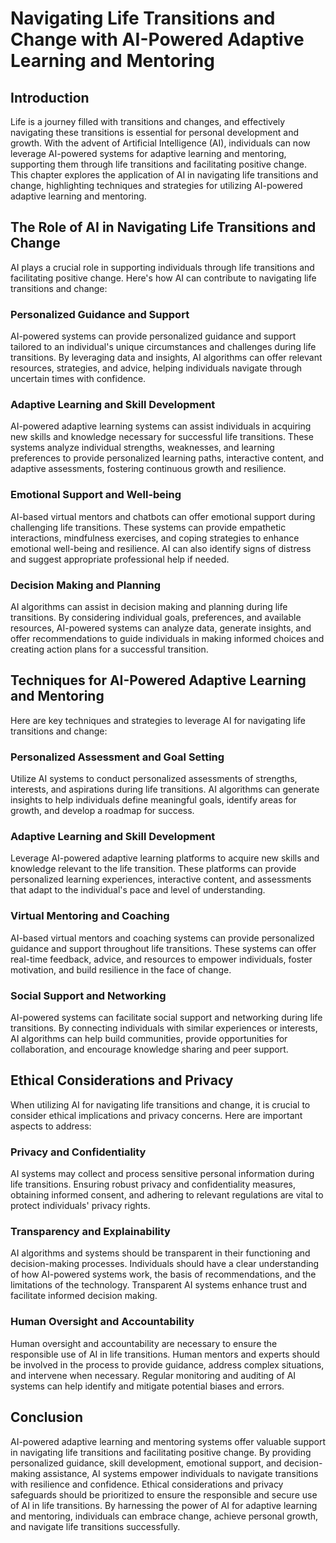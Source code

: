 # Navigating Life Transitions and Change with AI-Powered Adaptive Learning and Mentoring

## Introduction

Life is a journey filled with transitions and changes, and effectively navigating these transitions is essential for personal development and growth. With the advent of Artificial Intelligence (AI), individuals can now leverage AI-powered systems for adaptive learning and mentoring, supporting them through life transitions and facilitating positive change. This chapter explores the application of AI in navigating life transitions and change, highlighting techniques and strategies for utilizing AI-powered adaptive learning and mentoring.

## The Role of AI in Navigating Life Transitions and Change

AI plays a crucial role in supporting individuals through life transitions and facilitating positive change. Here's how AI can contribute to navigating life transitions and change:

### Personalized Guidance and Support

AI-powered systems can provide personalized guidance and support tailored to an individual's unique circumstances and challenges during life transitions. By leveraging data and insights, AI algorithms can offer relevant resources, strategies, and advice, helping individuals navigate through uncertain times with confidence.

### Adaptive Learning and Skill Development

AI-powered adaptive learning systems can assist individuals in acquiring new skills and knowledge necessary for successful life transitions. These systems analyze individual strengths, weaknesses, and learning preferences to provide personalized learning paths, interactive content, and adaptive assessments, fostering continuous growth and resilience.

### Emotional Support and Well-being

AI-based virtual mentors and chatbots can offer emotional support during challenging life transitions. These systems can provide empathetic interactions, mindfulness exercises, and coping strategies to enhance emotional well-being and resilience. AI can also identify signs of distress and suggest appropriate professional help if needed.

### Decision Making and Planning

AI algorithms can assist in decision making and planning during life transitions. By considering individual goals, preferences, and available resources, AI-powered systems can analyze data, generate insights, and offer recommendations to guide individuals in making informed choices and creating action plans for a successful transition.

## Techniques for AI-Powered Adaptive Learning and Mentoring

Here are key techniques and strategies to leverage AI for navigating life transitions and change:

### Personalized Assessment and Goal Setting

Utilize AI systems to conduct personalized assessments of strengths, interests, and aspirations during life transitions. AI algorithms can generate insights to help individuals define meaningful goals, identify areas for growth, and develop a roadmap for success.

### Adaptive Learning and Skill Development

Leverage AI-powered adaptive learning platforms to acquire new skills and knowledge relevant to the life transition. These platforms can provide personalized learning experiences, interactive content, and assessments that adapt to the individual's pace and level of understanding.

### Virtual Mentoring and Coaching

AI-based virtual mentors and coaching systems can provide personalized guidance and support throughout life transitions. These systems can offer real-time feedback, advice, and resources to empower individuals, foster motivation, and build resilience in the face of change.

### Social Support and Networking

AI-powered systems can facilitate social support and networking during life transitions. By connecting individuals with similar experiences or interests, AI algorithms can help build communities, provide opportunities for collaboration, and encourage knowledge sharing and peer support.

## Ethical Considerations and Privacy

When utilizing AI for navigating life transitions and change, it is crucial to consider ethical implications and privacy concerns. Here are important aspects to address:

### Privacy and Confidentiality

AI systems may collect and process sensitive personal information during life transitions. Ensuring robust privacy and confidentiality measures, obtaining informed consent, and adhering to relevant regulations are vital to protect individuals' privacy rights.

### Transparency and Explainability

AI algorithms and systems should be transparent in their functioning and decision-making processes. Individuals should have a clear understanding of how AI-powered systems work, the basis of recommendations, and the limitations of the technology. Transparent AI systems enhance trust and facilitate informed decision making.

### Human Oversight and Accountability

Human oversight and accountability are necessary to ensure the responsible use of AI in life transitions. Human mentors and experts should be involved in the process to provide guidance, address complex situations, and intervene when necessary. Regular monitoring and auditing of AI systems can help identify and mitigate potential biases and errors.

## Conclusion

AI-powered adaptive learning and mentoring systems offer valuable support in navigating life transitions and facilitating positive change. By providing personalized guidance, skill development, emotional support, and decision-making assistance, AI systems empower individuals to navigate transitions with resilience and confidence. Ethical considerations and privacy safeguards should be prioritized to ensure the responsible and secure use of AI in life transitions. By harnessing the power of AI for adaptive learning and mentoring, individuals can embrace change, achieve personal growth, and navigate life transitions successfully.
